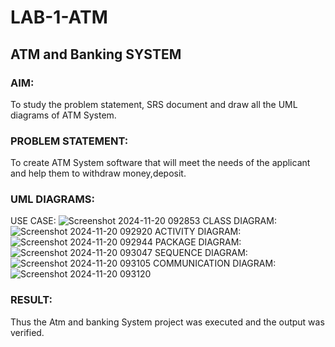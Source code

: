 # LAB-1-ATM
## ATM and Banking SYSTEM
### AIM: 
To study the problem statement, SRS document and draw all the UML diagrams of ATM
System.
### PROBLEM STATEMENT:
To create ATM System software that will meet the needs of the applicant and help them
to withdraw money,deposit.
### UML DIAGRAMS:
USE CASE:
![Screenshot 2024-11-20 092853](https://github.com/user-attachments/assets/07bb8349-6868-4925-810f-bcb5b67a726c)
CLASS DIAGRAM:
![Screenshot 2024-11-20 092920](https://github.com/user-attachments/assets/e6d654a5-973d-4755-8471-457e71146d75)
ACTIVITY DIAGRAM:
![Screenshot 2024-11-20 092944](https://github.com/user-attachments/assets/4d6a4f05-b885-4612-ad4e-6695e382ef02)
PACKAGE DIAGRAM:
![Screenshot 2024-11-20 093047](https://github.com/user-attachments/assets/77f9e487-eeaf-4605-8c0a-624f2f851445)
SEQUENCE DIAGRAM:
![Screenshot 2024-11-20 093105](https://github.com/user-attachments/assets/336f7851-2152-4a2b-bb4f-dbc3614afc54)
COMMUNICATION DIAGRAM:
![Screenshot 2024-11-20 093120](https://github.com/user-attachments/assets/de5d8699-777e-44bd-8227-46d162ef799a)


### RESULT: 
Thus the Atm and banking System project was executed and the output was verified.
